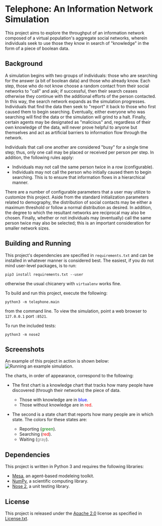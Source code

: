 Telephone: An Information Network Simulation
======================================
This project aims to explore the throughput of an information network 
composed of a virtual population's aggregate social networks, wherein 
individuals seek to use those they know in search of "knowledge" in the form 
of a piece of boolean data.

Background
----------
A simulation begins with two groups of individuals: those who are searching 
for the answer (a bit of boolean data) and those who already know.  Each 
step, those who do not know choose a random contact from their social 
networks to "call" and ask; if successful, then their search ceases otherwise
they continue with the additional efforts of the person contacted.  In this 
way, the search network expands as the simulation progresses.  Individuals 
that find the data then seek to "report" it back to those who first caused 
them to begin searching.  Eventually, either everyone who was searching will
find the data or the simulation will grind to a halt.  Finally, certain 
agents may be designated as "malicious" and, regardless of their own 
knowledge of the data, will never prove helpful to anyone but themselves and 
act as artificial barriers to information flow through the network.

Individuals that call one another are considered "busy" for a single time 
step; thus, only one call may be placed or received per person per step.  In 
addition, the following rules apply:

 * Individuals may not call the same person twice in a row (configurable).
 * Individuals may not call the person who initially caused them to begin 
 searching.  This is to ensure that information flows in a hierarchical manner.

There are a number of configurable parameters that a user may utilize to 
customize this project.  Aside from the standard initialization parameters 
related to demography, the distribution of social contacts 
may be either a maximum threshold or follow a normal distribution as desired.
In addition, the degree to which the resultant networks are reciprocal
may also be chosen.  Finally, whether or not individuals may (eventually) 
call the same person twice may also be selected; this is an important 
consideration for smaller network sizes.

Building and Running
--------------------
This project's dependencies are specified in `requirements.txt` and can be 
installed in whatever manner is considered best.  The easiest, if you do not 
mind user-level packages, is to run:
```shell
pip3 install requirements.txt --user
```
otherwise the usual chicanery with `virtualenv` works fine.

To build and run this project, execute the following:
```shell
python3 -m telephone.main
```
from the command line.  To view the simulation, point a web browser to
`127.0.0.1` port `:8521`.

To run the included tests:
```shell
python3 -m nose2
```

Screenshots
-----------
An example of this project in action is shown below:
![Running an example simulation.](screenshots/simulation-example.png "Action 
shot!")

The charts, in order of appearance, correspond to the following:

 * The first chart is a knowledge chart that tracks how many people have 
 discovered (through their networks) the piece of data.
   * Those with knowledge are in <span style="color:blue">blue</span>.
   * Those without knowledge are in <span style="color:red">red</span>.
 * The second is a state chart that reports how many people are in which 
 state.  The colors for these states are:

   * Reporting (<span style="color:green">green</span>).
   * Searching (<span style="color:red">red</span>).
   * Waiting (<span style="color:gray">gray</span>).

Dependencies
------------
This project is written in Python 3 and requires the following libraries:

 * [Mesa](https://mesa.readthedocs.io/en/latest/index.html), an agent-based 
 modeleing toolkit.
 * [NumPy](http://www.numpy.org/), a scientific computing library.
 * [Nose 2](https://nose2.readthedocs.io/en/latest/), a unit testing library.

License
-------
This project is released under the
[Apache 2.0](https://www.apache.org/licenses/LICENSE-2.0) license as specified
 in [License.txt](License.txt).
